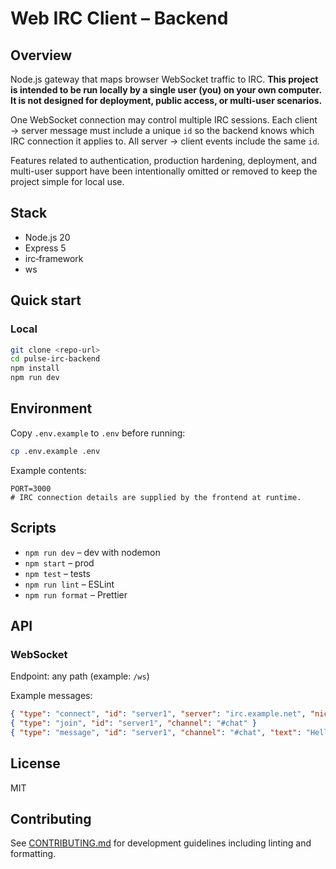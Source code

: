 
# Web IRC Client – Backend

## Overview
Node.js gateway that maps browser WebSocket traffic to IRC. **This project is intended to be run locally by a single user (you) on your own computer. It is not designed for deployment, public access, or multi-user scenarios.**

One WebSocket connection may control multiple IRC sessions. Each client → server message must include a unique `id` so the backend knows which IRC connection it applies to. All server → client events include the same `id`.

Features related to authentication, production hardening, deployment, and multi-user support have been intentionally omitted or removed to keep the project simple for local use.

## Stack
- Node.js 20
- Express 5
- irc‑framework
- ws

## Quick start

### Local
```bash
git clone <repo‑url>
cd pulse-irc-backend
npm install
npm run dev
```

## Environment
Copy `.env.example` to `.env` before running:

```bash
cp .env.example .env
```

Example contents:

```
PORT=3000
# IRC connection details are supplied by the frontend at runtime.
```

## Scripts
- `npm run dev` – dev with nodemon
- `npm start` – prod
- `npm test` – tests
- `npm run lint` – ESLint
- `npm run format` – Prettier

## API

### WebSocket
Endpoint: any path (example: `/ws`)

Example messages:
```json
{ "type": "connect", "id": "server1", "server": "irc.example.net", "nick": "myNick" }
{ "type": "join", "id": "server1", "channel": "#chat" }
{ "type": "message", "id": "server1", "channel": "#chat", "text": "Hello" }
```


<!--
### REST
`POST /auth/login` → `{ "token": "..." }`
-->

## License
MIT

## Contributing
See [CONTRIBUTING.md](CONTRIBUTING.md) for development guidelines including linting and formatting.
